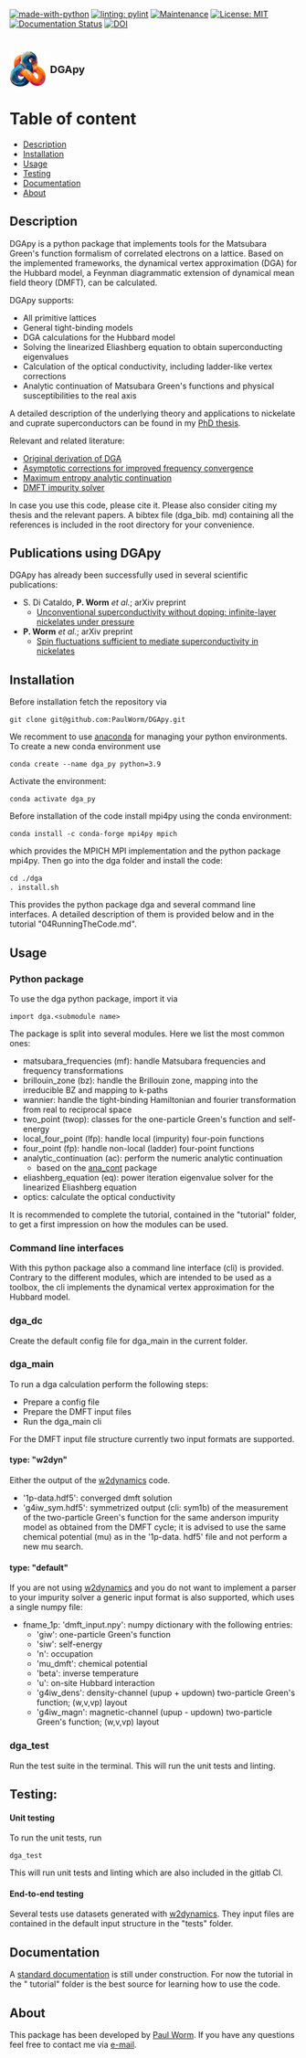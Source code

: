 [![made-with-python](https://img.shields.io/badge/Made%20with-Python-1f425f.svg)](https://www.python.org/)
[![linting: pylint](https://img.shields.io/badge/linting-pylint-yellowgreen)](https://github.com/pylint-dev/pylint)
[![Maintenance](https://img.shields.io/badge/Maintained%3F-yes-green.svg)](https://github.com/PaulWorm/DGApy/graphs/commit-activity)
[![License: MIT](https://img.shields.io/badge/license-MIT-blue)](https://opensource.org/license/mit/)
[![Documentation Status](https://readthedocs.org/projects/dgapy/badge/?version=latest)](https://dgapy.readthedocs.io/en/latest/)
[![DOI](https://zenodo.org/badge/731899515.svg)](https://zenodo.org/doi/10.5281/zenodo.10406492)

[//]: # ([![coverage]&#40;./coverage.svg&#41;]&#40;&#41;)

[//]: # (<div id="top">top</div>)

[//]: # (<div id="bottom">bottom</div>)

# <img style="vertical-align:middle" src="./Logo/DGApy_Logo.png" alt="drawing" width="64"/>  <font size="4"> DGApy </font>

# Table of content

- [Description](#description)
- [Installation](#installation)
- [Usage](#usage)
- [Testing](#testing)
- [Documentation](#documentation)
- [About](#about)

## Description

DGApy is a python package that implements tools for the Matsubara Green's function formalism of correlated electrons on a
lattice. Based on the implemented frameworks, the dynamical vertex approximation (DGA) for the Hubbard model, a Feynman
diagrammatic
extension of dynamical mean field theory (DMFT), can be calculated.

DGApy supports:

- All primitive lattices
- General tight-binding models
- DGA calculations for the Hubbard model
- Solving the linearized Eliashberg equation to obtain superconducting eigenvalues
- Calculation of the optical conductivity, including ladder-like vertex corrections
- Analytic continuation of Matsubara Green's functions and physical susceptibilities to the real axis

A detailed description of the underlying theory and applications to nickelate and cuprate superconductors can be found in my
[PhD thesis](https://repositum.tuwien.at/handle/20.500.12708/176739).

Relevant and related literature:

- [Original derivation of DGA](https://journals.aps.org/prb/abstract/10.1103/PhysRevB.75.045118)
- [Asymptotic corrections for improved frequency convergence](https://iopscience.iop.org/article/10.1088/2515-7639/ac7e6d)
- [Maximum entropy analytic continuation](https://www.sciencedirect.com/science/article/pii/S0010465522002387)
- [DMFT impurity solver](https://www.sciencedirect.com/science/article/abs/pii/S0010465518303217?via%3Dihub)

In case you use this code, please cite it. Please also consider citing my thesis and the relevant papers. A bibtex file (dga_bib.
md) containing all the references is included in the root directory for your convenience.

## Publications using DGApy

DGApy has already been successfully used in several scientific publications:

- S. Di Cataldo, **P. Worm** <em> et al.</em>; arXiv preprint
    - [Unconventional superconductivity without doping: infinite-layer nickelates under
      pressure](https://arxiv.org/abs/2311.06195)
- **P. Worm** <em> et al.</em>; arXiv preprint
    - [Spin fluctuations sufficient to mediate superconductivity in nickelates](https://arxiv.org/abs/2312.08260)

## Installation

Before installation fetch the repository via

```
git clone git@github.com:PaulWorm/DGApy.git
```

We recomment to use [anaconda](https://www.anaconda.com/) for managing your python environments. To create a new conda
environment use

```
conda create --name dga_py python=3.9
```

Activate the environment:

```
conda activate dga_py 
```

Before installation of the code install mpi4py using the conda environment:

```
conda install -c conda-forge mpi4py mpich
```

which provides the MPICH MPI implementation and the python package mpi4py. Then go into the dga folder and install the code:

```
cd ./dga
. install.sh
```

This provides the python package dga and several command line interfaces. A detailed description of them
is provided below and in the tutorial "04RunningTheCode.md".

## Usage

### Python package

To use the dga python package, import it via

```
import dga.<submodule name>
```

The package is split into several modules. Here we list the most common ones:

- matsubara_frequencies (mf): handle Matsubara frequencies and frequency transformations
- brillouin_zone (bz): handle the Brillouin zone, mapping into the irreducible BZ and mapping to k-paths
- wannier: handle the tight-binding Hamiltonian and fourier transformation from real to reciprocal space
- two_point (twop): classes for the one-particle Green's function and self-energy
- local_four_point (lfp): handle local (impurity) four-poin functions
- four_point (fp): handle non-local (ladder) four-point functions
- analytic_continuation (ac): perform the numeric analytic continuation
    - based on the [ana_cont](https://github.com/josefkaufmann/ana_cont) package
- eliashberg_equation (eq): power iteration eigenvalue solver for the linearized Eliashberg equation
- optics: calculate the optical conductivity

It is recommended to complete the tutorial, contained in the "tutorial" folder, to get a first impression on how the modules
can be used.

### Command line interfaces

With this python package also a command line interface (cli) is provided. Contrary to the different modules, which are
intended to be used as a toolbox, the cli implements the dynamical vertex approximation for the Hubbard model.

### dga_dc

Create the default config file for dga_main in the current folder.

### dga_main

To run a dga calculation perform the following steps:

- Prepare a config file
- Prepare the DMFT input files
- Run the dga_main cli

For the DMFT input file structure currently two input formats are supported.

#### type: "w2dyn"

Either the output of the [w2dynamics](https://github.com/w2dynamics/w2dynamics) code.

- '1p-data.hdf5': converged dmft solution
- 'g4iw_sym.hdf5': symmetrized output (cli: sym1b) of the measurement of the two-particle Green's function for the same anderson
  impurity model as obtained from the DMFT cycle; it is advised to use the same chemical potential (mu) as in the '1p-data.
  hdf5' file and not perform a new mu
  search.

#### type: "default"

If you are not using [w2dynamics](https://github.com/w2dynamics/w2dynamics) and you do not want to implement a parser to your
impurity solver a generic input format is also supported, which uses a single numpy file:

- fname_1p: 'dmft_input.npy': numpy dictionary with the following entries:
    - 'giw': one-particle Green's function
    - 'siw': self-energy
    - 'n': occupation
    - 'mu_dmft': chemical potential
    - 'beta': inverse temperature
    - 'u': on-site Hubbard interaction
    - 'g4iw_dens': density-channel (upup + updown) two-particle Green's function; (w,v,vp) layout
    - 'g4iw_magn': magnetic-channel (upup - updown) two-particle Green's function; (w,v,vp) layout

### dga_test

Run the test suite in the terminal. This will run the unit tests and linting.

## Testing:

#### Unit testing

To run the unit tests, run

```
dga_test 
```

This will run unit tests and linting which are also included in the gitlab CI.

#### End-to-end testing

Several tests use datasets generated with [w2dynamics](https://github.com/w2dynamics/w2dynamics). They input files are
contained in the default input structure in the "tests" folder.

## Documentation

A [standard documentation](https://dgapy.readthedocs.io/en/latest/) is still under construction. For now the tutorial in the "
tutorial" folder is the best source for
learning how to use the code.

## About

This package has been developed by [Paul Worm](https://www.linkedin.com/in/pworm/). If you have any questions feel free to
contact me via [e-mail](mailto:pworm42@gmail.com).

[//]: # (#### Acknowledgements)




